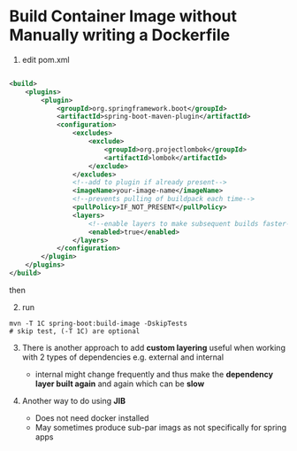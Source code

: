 # Build Container Image without Manually writing a Dockerfile

1. edit pom.xml

```xml

<build>
    <plugins>
        <plugin>
            <groupId>org.springframework.boot</groupId>
            <artifactId>spring-boot-maven-plugin</artifactId>
            <configuration>
                <excludes>
                    <exclude>
                        <groupId>org.projectlombok</groupId>
                        <artifactId>lombok</artifactId>
                    </exclude>
                </excludes>
                <!--add to plugin if already present-->
                <imageName>your-image-name</imageName>
                <!--prevents pulling of buildpack each time-->
                <pullPolicy>IF_NOT_PRESENT</pullPolicy>
                <layers>
                    <!--enable layers to make subsequent builds faster-->
                    <enabled>true</enabled>
                </layers>
            </configuration>
        </plugin>
    </plugins>
</build>
```

then

2. run

```shell
mvn -T 1C spring-boot:build-image -DskipTests
# skip test, (-T 1C) are optional
```

3. There is another approach to add **custom layering**
   useful when working with 2 types of dependencies
   e.g. external and internal
    - internal might change frequently and thus make the **dependency layer built again** and again which can be **slow**

4. Another way to do using **JIB**
   - Does not need docker installed
   - May sometimes produce sub-par imags as not specifically for spring apps